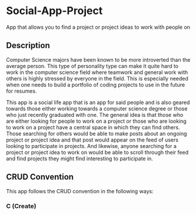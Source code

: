 # Social-App-Project
App that allows you to find a project or project ideas to work with people on

## Description
Computer Science majors have been known to be more introverted than the average person. This type of personality type can make it quite hard to work in the computer science field where teamwork and general work with others is highly stressed by everyone in the field. This is especially needed when one needs to build a portfolio of coding projects to use in the future for resumes. 

This app is a social life app that is an app for said people and is also geared towards those either working towards a computer science degree or those who just recently graduated with one. The general idea is that those who are either looking for people to work on a project or those who are looking to work on a project have a central space in which they can find others. Those searching for others would be able to make posts about an ongoing project or project idea and that post would appear on the feed of users looking to participate in projects. And likewise, anyone searching for a project or project idea to work on would be able to scroll through their feed and find projects they might find interesting to participate in. 

## CRUD Convention
This app follows the CRUD convention in the following ways:

### C (Create)